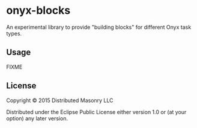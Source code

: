 # onyx-blocks

An experimental library to provide "building blocks" for different Onyx task types.

## Usage

FIXME

## License

Copyright © 2015 Distributed Masonry LLC

Distributed under the Eclipse Public License either version 1.0 or (at
your option) any later version.
